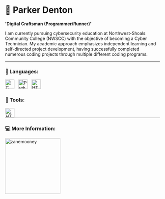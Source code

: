 # 👟 Parker Denton 

**'Digital Craftsman (Programmer/Runner)'**

I am currently pursuing cybersecurity education at Northwest-Shoals Community College (NWSCC) with the objective of becoming a Cyber Technician. My academic approach emphasizes independent learning and self-directed project development, having successfully completed numerous coding projects through multiple different coding programs. 

---

### 🧰 Languages: 

<img align="left" alt="C" width="30px" style="padding-right:10px;" src="https://cdn.jsdelivr.net/gh/devicons/devicon@latest/icons/cplusplus/cplusplus-original.svg" />
<img align="left" alt="Python" width="30px" style="padding-right:10px;" src="https://cdn.jsdelivr.net/gh/devicons/devicon@latest/icons/python/python-original.svg" />
<img align="left" alt="HTML" width="30px" style="padding-right:10px;" src="https://cdn.jsdelivr.net/gh/devicons/devicon@latest/icons/html5/html5-original.svg" />         
<br />

#

### 🧰 Tools:

<img align="left" alt="HTML" width="30px" style="padding-right:10px;" src="https://cdn.jsdelivr.net/gh/devicons/devicon@latest/icons/github/github-original.svg" />
<br />

---

### 💻 More Information:

<p>&nbsp;<img align="left" height="180em" src="https://github-readme-stats.vercel.app/api?username=ParkDent18&show_icons=true&locale=en&theme=darcula" alt="zanemooney" /></p>

